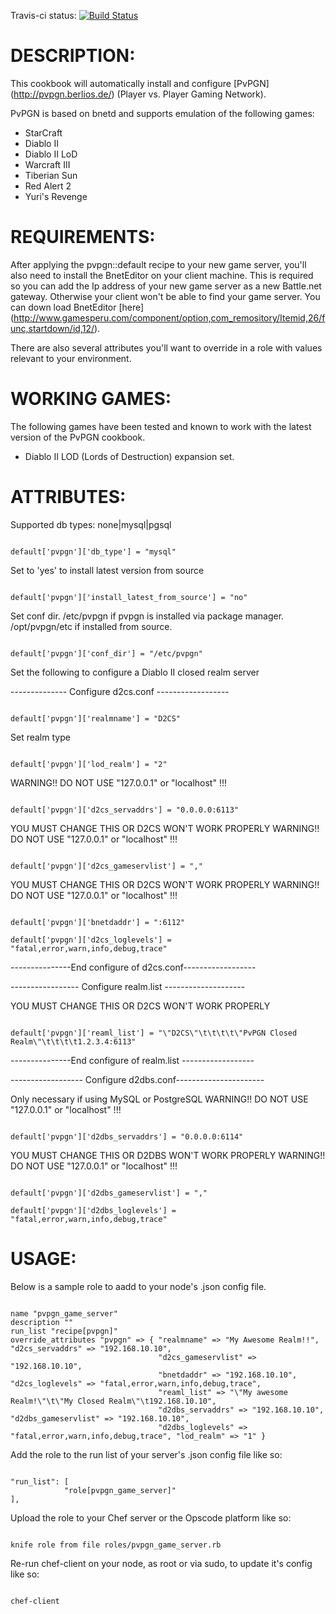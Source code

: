 Travis-ci status: [![Build Status](https://secure.travis-ci.org/jackl0phty/opschef-cookbook-pvpgn.png?branch=master)](http://travis-ci.org/jackl0phty/opschef-cookbook-pvpgn)

DESCRIPTION:
============
This cookbook will automatically install and configure [PvPGN] (http://pvpgn.berlios.de/) (Player vs. Player Gaming Network).

PvPGN is based on bnetd and supports emulation of the following games:

* StarCraft
* Diablo II
* Diablo II LoD
* Warcraft III
* Tiberian Sun
* Red Alert 2
* Yuri's Revenge

REQUIREMENTS:
=============
After applying the pvpgn::default recipe to your new game server, you'll also need to install the BnetEditor
on your client machine. This is required so you can add the Ip address of your new game server as a new
Battle.net gateway. Otherwise your client won't be able to find your game server. You can down load
BnetEditor [here] (http://www.gamesperu.com/component/option,com_remository/Itemid,26/func,startdown/id,12/).

There are also several attributes you'll want to override in a role with values relevant to your environment.

WORKING GAMES:
==============
The following games have been tested and known to work with the latest version of the PvPGN cookbook.

* Diablo II LOD (Lords of Destruction) expansion set.

ATTRIBUTES:
===========
Supported db types: none|mysql|pgsql
<pre><code>
default['pvpgn']['db_type'] = "mysql"
</pre></code>
Set to 'yes' to install latest version from source
<pre><code>
default['pvpgn']['install_latest_from_source'] = "no"
</pre></code>
Set conf dir. /etc/pvpgn if pvpgn is installed
via package manager. /opt/pvpgn/etc if installed
from source.
<pre><code>
default['pvpgn']['conf_dir'] = "/etc/pvpgn"
</pre></code>
Set the following to configure a Diablo II closed realm server

-------------- Configure d2cs.conf ------------------
<pre><code>
default['pvpgn']['realmname'] = "D2CS"
</pre></code>

Set realm type
<pre><code>
default['pvpgn']['lod_realm'] = "2"
</pre></code>

WARNING!! DO NOT USE "127.0.0.1" or "localhost" !!!
<pre><code>
default['pvpgn']['d2cs_servaddrs'] = "0.0.0.0:6113"
</pre></code>

YOU MUST CHANGE THIS OR D2CS WON'T WORK PROPERLY
WARNING!! DO NOT USE "127.0.0.1" or "localhost" !!!
<pre><code>
default['pvpgn']['d2cs_gameservlist'] = "<d2gs-IP>,<another-d2gs-IP>"
</pre></code>

YOU MUST CHANGE THIS OR D2CS WON'T WORK PROPERLY
WARNING!! DO NOT USE "127.0.0.1" or "localhost" !!!
<pre><code>
default['pvpgn']['bnetdaddr'] = "<bnetd-IP>:6112"

default['pvpgn']['d2cs_loglevels'] = "fatal,error,warn,info,debug,trace"
</pre></code>
---------------End configure of d2cs.conf------------------


----------------- Configure realm.list --------------------

YOU MUST CHANGE THIS OR D2CS WON'T WORK PROPERLY
<pre><code>
default['pvpgn']['reaml_list'] = "\"D2CS\"\t\t\t\t\"PvPGN Closed Realm\"\t\t\t\t1.2.3.4:6113"
</pre></code>
---------------End configure of realm.list ------------------

------------------ Configure d2dbs.conf----------------------

Only necessary if using MySQL or PostgreSQL
WARNING!! DO NOT USE "127.0.0.1" or "localhost" !!!
<pre><code>
default['pvpgn']['d2dbs_servaddrs'] = "0.0.0.0:6114"
</pre></code>

YOU MUST CHANGE THIS OR D2DBS WON'T WORK PROPERLY
WARNING!! DO NOT USE "127.0.0.1" or "localhost" !!!
<pre><code>
default['pvpgn']['d2dbs_gameservlist'] = "<d2gs-IP>,<another-d2gs-IP>"

default['pvpgn']['d2dbs_loglevels'] = "fatal,error,warn,info,debug,trace"
</pre></code>

USAGE:
======
Below is a sample role to aadd to your node's .json config file.
<pre><code>
name "pvpgn_game_server"
description ""
run_list "recipe[pvpgn]"
override_attributes "pvpgn" => { "realmname" => "My Awesome Realm!!", "d2cs_servaddrs" => "192.168.10.10",
								 "d2cs_gameservlist" => "192.168.10.10",
								 "bnetdaddr" => "192.168.10.10", "d2cs_loglevels" => "fatal,error,warn,info,debug,trace",
								 "reaml_list" => "\"My awesome Realm!\"\t\"My Closed Realm\"\t192.168.10.10",
								 "d2dbs_servaddrs" => "192.168.10.10", "d2dbs_gameservlist" => "192.168.10.10",
								 "d2dbs_loglevels" => "fatal,error,warn,info,debug,trace", "lod_realm" => "1" }
</pre></code>

Add the role to the run list of your server's .json config file like so:
<pre><code>
"run_list": [
		    "role[pvpgn_game_server]"
],
</pre></code>

Upload the role to your Chef server or the Opscode platform like so:
<pre><code>
knife role from file roles/pvpgn_game_server.rb
</pre></code>

Re-run chef-client on your node, as root or via sudo, to update it's config like so:
<pre><code>
chef-client
</pre></code>

